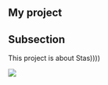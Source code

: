 ## My project
## Subsection 




This project is about Stas))))

![](https://yandex.ru/images/search?pos=0&from=tabbar&img_url=https%3A%2F%2Fpro2-bar-s3-cdn-cf.myportfolio.com%2F17834a7a3be68a0f58af9a189c4409d5%2F80e886c6-caa0-42ca-80e8-7ee3214a455f_rw_3840.jpg%3Fh%3Db15db76c2c6998cdb6784df907af17e1&text=%D0%BA%D0%B0%D1%80%D1%82%D0%B8%D0%BD%D0%B0%20%D1%81%D1%82%D0%B0%D1%81&rpt=simage)
